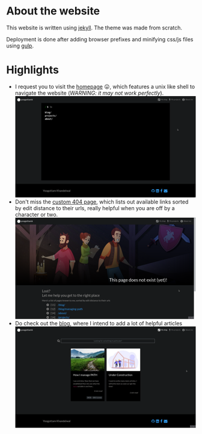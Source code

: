 # About the website
This website is written using [jekyll](https://jekyllrb.com/). The theme was made from scratch.

Deployment is done after adding browser prefixes and minifying css/js files using [gulp](https://gulpjs.com/).

# Highlights
 - I request you to visit the [homepage](https://yoogottamk.github.io/) 😛, which features a unix like shell to navigate the website (*WARNING: it may not work perfectly*).
![homepage](./screens/home.png)
  - Don't miss the [custom 404 page](https://yoogottamk.github.io/blog/oops-a-typo), which lists out available links sorted by edit distance to their urls, really helpful when you are off by a character or two.
![404](./screens/404.png)
   - Do check out the [blog](https://yoogottamk.github.io/blog/), where I intend to add a lot of helpful articles
![blog](./screens/blog.png)

